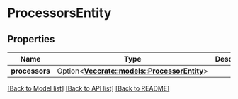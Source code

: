 # ProcessorsEntity

## Properties

Name | Type | Description | Notes
------------ | ------------- | ------------- | -------------
**processors** | Option<[**Vec<crate::models::ProcessorEntity>**](ProcessorEntity.md)> |  | [optional]

[[Back to Model list]](../README.md#documentation-for-models) [[Back to API list]](../README.md#documentation-for-api-endpoints) [[Back to README]](../README.md)


